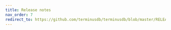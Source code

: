 ```yaml
---
title: Release notes
nav_order: 7
redirect_to: https://github.com/terminusdb/terminusdb/blob/master/RELEASE_NOTES.md
---
```

